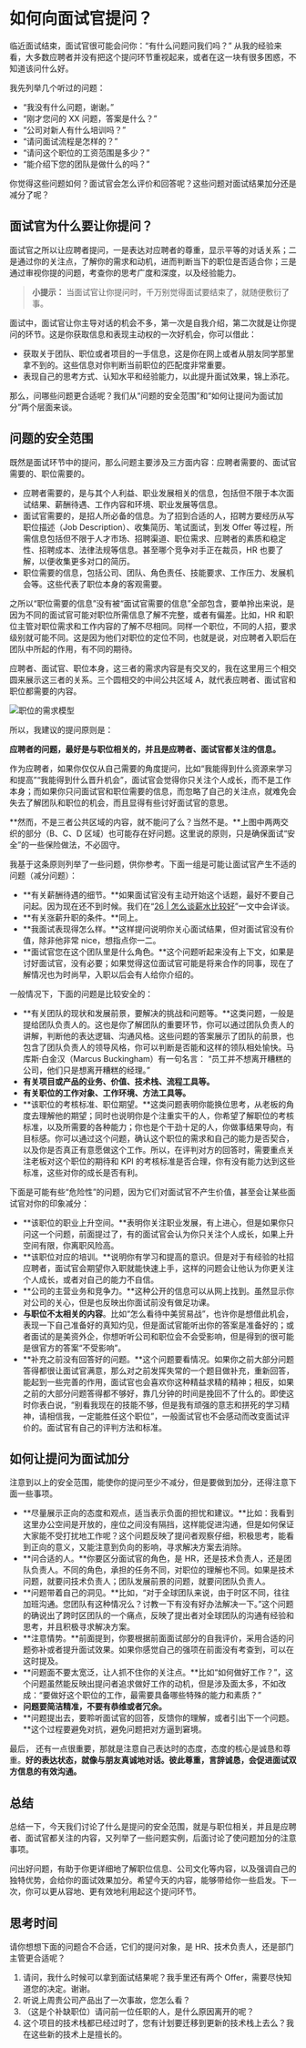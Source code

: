 



# 如何向面试官提问？

临近面试结束，面试官很可能会问你：“有什么问题问我们吗？” 从我的经验来看，大多数应聘者并没有把这个提问环节重视起来，或者在这一块有很多困惑，不知道该问什么好。

我先列举几个听过的问题：

- “我没有什么问题，谢谢。”
- “刚才您问的 XX 问题，答案是什么？”
- “公司对新人有什么培训吗？”
- “请问面试流程是怎样的？”
- “请问这个职位的工资范围是多少？”
- “能介绍下您的团队是做什么的吗？”

你觉得这些问题如何？面试官会怎么评价和回答呢？这些问题对面试结果加分还是减分了呢？





## 面试官为什么要让你提问？

面试官之所以让应聘者提问，一是表达对应聘者的尊重，显示平等的对话关系；二是通过你的关注点，了解你的需求和动机，进而判断当下的职位是否适合你；三是通过审视你提的问题，考查你的思考广度和深度，以及经验能力。

> **小提示：**
> 当面试官让你提问时，千万别觉得面试要结束了，就随便敷衍了事。

面试中，面试官让你主导对话的机会不多，第一次是自我介绍，第二次就是让你提问的环节。这是你获取信息和表现主动权的一次好机会，你可以借此：

- 获取关于团队、职位或者项目的一手信息，这是你在网上或者从朋友同学那里拿不到的。这些信息对你判断当前职位的匹配度非常重要。
- 表现自己的思考方式、认知水平和经验能力，以此提升面试效果，锦上添花。

那么，问哪些问题更合适呢？我们从“问题的安全范围”和“如何让提问为面试加分”两个层面来谈。





## 问题的安全范围

既然是面试环节中的提问，那么问题主要涉及三方面内容：应聘者需要的、面试官需要的、职位需要的。

- 应聘者需要的，是与其个人利益、职业发展相关的信息，包括但不限于本次面试结果、薪酬待遇、工作内容和环境、职业发展等信息。
- 面试官需要的，是招人所必备的信息。为了招到合适的人，招聘方要经历从写职位描述（Job Description）、收集简历、笔试面试，到发 Offer 等过程，所需信息包括但不限于人才市场、招聘渠道、职位需求、应聘者的素质和稳定性、招聘成本、法律法规等信息。甚至哪个竞争对手正在裁员，HR 也要了解，以便收集更多对口的简历。
- 职位需要的信息，包括公司、团队、角色责任、技能要求、工作压力、发展机会等。这些代表了职位本身的客观需要。

之所以“职位需要的信息”没有被“面试官需要的信息”全部包含，要单拎出来说，是因为不同的面试官可能对职位所需信息了解不完整，或者有偏差。比如，HR 和职位主管对职位需求和工作内容的了解不尽相同。同样一个职位，不同的人招，要求级别就可能不同。这是因为他们对职位的定位不同，也就是说，对应聘者入职后在团队中所起的作用，有不同的期待。

应聘者、面试官、职位本身，这三者的需求内容是有交叉的，我在这里用三个相交圆来展示这三者的关系。三个圆相交的中间公共区域 A，就代表应聘者、面试官和职位都需要的内容。

![职位的需求模型](assets/职位的需求模型.jpg)



所以，我建议的提问原则是：

**应聘者的问题，最好是与职位相关的，并且是应聘者、面试官都关注的信息。**

作为应聘者，如果你仅仅从自己需要的角度提问，比如“我能得到什么资源来学习和提高”“我能得到什么晋升机会”，面试官会觉得你只关注个人成长，而不是工作本身；而如果你只问面试官和职位需要的信息，而忽略了自己的关注点，就难免会失去了解团队和职位的机会，而且显得有些讨好面试官的意思。

**然而，不是三者公共区域的内容，就不能问了么？当然不是。**上图中两两交织的部分（B、C、D 区域）也可能存在好问题。这里说的原则，只是确保面试“安全”的一些保险做法，不必固守。

我基于这条原则列举了一些问题，供你参考。下面一组是可能让面试官产生不适的问题（减分问题）：

- **有关薪酬待遇的细节。**如果面试官没有主动开始这个话题，最好不要自己问起。因为现在还不到时候。我们在“[26 | 怎么谈薪水比较好](https://time.geekbang.org/column/article/87578)”一文中会详谈。
- **有关涨薪升职的条件。**同上。
- **我面试表现得怎么样。**这样提问说明你关心面试结果，但对面试官没有价值，除非他非常 nice，想指点你一二。
- **面试官您在这个团队里是什么角色。**这个问题听起来没有上下文，如果是讨好面试官，没有必要；如果觉得这位面试官可能是将来合作的同事，现在了解情况也为时尚早，入职以后会有人给你介绍的。

一般情况下，下面的问题是比较安全的：

- **有关团队的现状和发展前景，要解决的挑战和问题等。**这类问题，一般是提给团队负责人的。这也是你了解团队的重要环节，你可以通过团队负责人的讲解，判断他的表达逻辑、沟通风格。这些问题的答案展示了团队的前景，也包含了团队负责人的领导风格，你可以判断是否能和这样的领队相处愉快。马库斯·白金汉（Marcus Buckingham）有一句名言： “员工并不想离开糟糕的公司，他们只是想离开糟糕的经理。”
- **有关项目或产品的业务、价值、技术栈、流程工具等。**
- **有关职位的工作对象、工作环境、方法工具等。**
- **该职位的考核标准、职位期望。**这类问题表明你能换位思考，从老板的角度去理解他的期望；同时也说明你是个注重实干的人，你希望了解职位的考核标准，以及所需要的各种能力；你也是个干劲十足的人，你做事结果导向，有目标感。你可以通过这个问题，确认这个职位的需求和自己的能力是否契合，以及你是否真正有意愿做这个工作。所以，在评判对方的回答时，需要重点关注老板对这个职位的期待和 KPI 的考核标准是否合理，你有没有能力达到这些标准，这些对你的成长是否有利。

下面是可能有些“危险性”的问题，因为它们对面试官不产生价值，甚至会让某些面试官对你的印象减分：

- **该职位的职业上升空间。**表明你关注职业发展，有上进心，但是如果你只问这一个问题，前面提过了，有的面试官会认为你只关注个人成长，如果上升空间有限，你离职风险高。
- **该职位对应的培训。**说明你有学习和提高的意识。但是对于有经验的社招应聘者，面试官会期望你入职就能快速上手，这样的问题会让他认为你更关注个人成长，或者对自己的能力不自信。
- **公司的主营业务和竞争力。**这种公开的信息可以从网上找到。虽然显示你对公司的关心，但是也反映出你面试前没有做足功课。
- **与职位不太相关的内容**。比如“怎么看待中美贸易战”，也许你是想借此机会，表现一下自己准备好的真知灼见，但是面试官能听出你的答案是准备好的；或者面试的是美资外企，你想听听公司和职位会不会受影响，但是得到的很可能是很官方的答案“不受影响”。
- **补充之前没有回答好的问题。**这个问题要看情况。如果你之前大部分问题答得都很让面试官满意，那么对之前发挥失常的一个题目做补充，重新回答，能起到一些完善的作用，面试官也会喜欢你这种精益求精的精神；相反，如果之前的大部分问题答得都不够好，靠几分钟的时间是挽回不了什么的。即使这时你表白说，“别看我现在的技能不够，但是我有顽强的意志和拼死的学习精神，请相信我，一定能胜任这个职位”，一般面试官也不会感动而改变面试评价的。面试官有自己的评判方法和标准。





## 如何让提问为面试加分

注意到以上的安全范围，能使你的提问至少不减分，但是要做到加分，还得注意下面一些事项。

- **尽量展示正向的态度和观点，适当表示负面的担忧和建议。**比如：我看到这里办公空间是开放的，座位之间没有隔挡，这样能促进沟通，但是如何保证大家能不受打扰地工作呢？这个问题反映了提问者观察仔细，积极思考，能看到正向的意义，又能注意到负向的影响，寻求解决方案去消除。
- **问合适的人。**你要区分面试官的角色，是 HR，还是技术负责人，还是团队负责人。不同的角色，承担的任务不同，对职位的理解也不同。如果是技术问题，就要问技术负责人；团队发展前景的问题，就要问团队负责人。
- **问题带着自己的洞见。**比如，“对于全球团队来说，由于时区不同，往往加班沟通。您团队有这种情况么？讨教一下有没有好办法解决一下。”这个问题的确说出了跨时区团队的一个痛点，反映了提出者对全球团队的沟通有经验和思考，并且积极寻求解决方案。
- **注意情势。**前面提到，你要根据前面面试部分的自我评价，采用合适的问题弥补或者提升面试效果。如果你感觉自己的强项在前面没有考查到，可以在这时提及。
- **问题面不要太宽泛，让人抓不住你的关注点。**比如“如何做好工作？”，这个问题虽然能反映出提问者追求做好工作的动机，但是涉及面太多，不如改成：“要做好这个职位的工作，最需要具备哪些特殊的能力和素质？”
- **问题要简洁精准，不要有恭维或者冗余。**
- **问题提出去，要聆听面试官的回答，反馈你的理解，或者引出下一个问题。**这个过程要避免对抗，避免问题把对方逼到窘境。

最后， 还有一点很重要，那就是注意自己表达时的态度，态度的核心是诚恳和尊重。**好的表达状态，就像与朋友真诚地对话。彼此尊重，言辞诚恳，会促进面试双方信息的有效沟通。**





## 总结

总结一下，今天我们讨论了什么是提问的安全范围，就是与职位相关，并且是应聘者、面试官都关注的内容，又列举了一些问题实例，后面讨论了使问题加分的注意事项。

问出好问题，有助于你更详细地了解职位信息、公司文化等内容，以及强调自己的独特优势，会给你的面试效果加分。希望今天的内容，能够带给你一些启发。下一次，你可以更从容地、更有效地利用起这个提问环节。





## 思考时间

请你想想下面的问题合不合适，它们的提问对象，是 HR、技术负责人，还是部门主管更合适呢？

1. 请问，我什么时候可以拿到面试结果呢？我手里还有两个 Offer，需要尽快知道您的决定。谢谢。
2. 听说上周贵公司产品出了一次事故，您怎么看？
3. （这是个补缺职位）请问前一位任职的人，是什么原因离开的呢？
4. 这个项目的技术栈都已经过时了，您有计划要迁移到更新的技术栈上去么？我在这些新的技术上是擅长的。





































